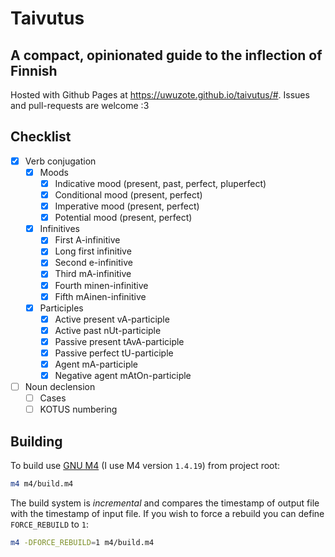 # Taivutus
## A compact, opinionated guide to the inflection of Finnish

Hosted with Github Pages at <https://uwuzote.github.io/taivutus/#>.
Issues and pull-requests are welcome :3

## Checklist
- [x] Verb conjugation
  - [x] Moods
    - [x] Indicative mood (present, past, perfect, pluperfect)
    - [x] Conditional mood (present, perfect)
    - [x] Imperative mood (present, perfect)
    - [x] Potential mood (present, perfect)
  - [x] Infinitives
    - [x] First A-infinitive
    - [x] Long first infinitive
    - [x] Second e-infinitive
    - [x] Third mA-infinitive
    - [x] Fourth minen-infinitive
    - [x] Fifth mAinen-infinitive
  - [x] Participles
    - [x] Active present vA-participle
    - [x] Active past nUt-participle
    - [x] Passive present tAvA-participle
    - [x] Passive perfect tU-participle
    - [x] Agent mA-participle
    - [x] Negative agent mAtOn-participle
- [ ] Noun declension
  - [ ] Cases
  - [ ] KOTUS numbering

## Building
To build use [GNU M4](https://www.gnu.org/software/m4/m4.html)
(I use M4 version `1.4.19`) from project root:
```sh
m4 m4/build.m4
```
The build system is _incremental_ and compares the timestamp of output file
with the timestamp of input file. If you wish to force a rebuild you can define
`FORCE_REBUILD` to `1`:
```sh
m4 -DFORCE_REBUILD=1 m4/build.m4
```
